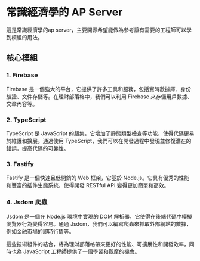 # 常識經濟學的 AP Server

這是常識經濟學的ap server，主要開源希望能做為參考讓有需要的工程師可以學到模組的用法。

## 核心模組

### 1. Firebase

Firebase 是一個強大的平台，它提供了許多工具和服務，包括實時數據庫、身份驗證、文件存儲等。在理財部落格中，我們可以利用 Firebase 來存儲用戶數據、文章內容等。

### 2. TypeScript

TypeScript 是 JavaScript 的超集，它增加了靜態類型檢查等功能，使得代碼更易於維護和擴展。通過使用 TypeScript，我們可以在開發過程中發現並修復潛在的錯誤，提高代碼的可靠性。

### 3. Fastify

Fastify 是一個快速且低開銷的 Web 框架，它基於 Node.js。它具有優秀的性能和豐富的插件生態系統，使得開發 RESTful API 變得更加簡單和高效。

### 4. Jsdom 爬蟲

Jsdom 是一個在 Node.js 環境中實現的 DOM 解析器，它使得在後端代碼中模擬瀏覽器行為變得容易。通過 Jsdom，我們可以編寫爬蟲來抓取外部網站的數據，例如金融市場的即時行情等。

這些技術組件的結合，將為理財部落格帶來更好的性能、可擴展性和開發效率，同時也為 JavaScript 工程師提供了一個學習和觀摩的機會。
